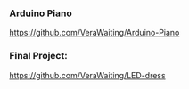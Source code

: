 ### Arduino Piano

https://github.com/VeraWaiting/Arduino-Piano


### Final Project:

https://github.com/VeraWaiting/LED-dress
